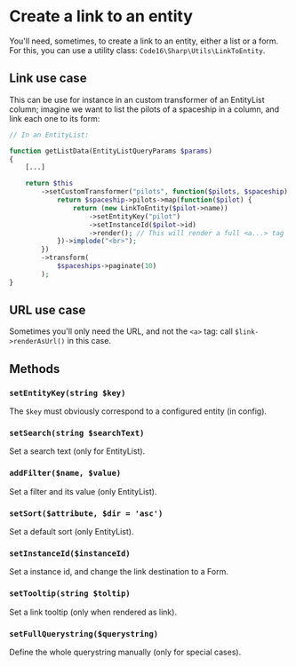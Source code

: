 # Create a link to an entity

You'll need, sometimes, to create a link to an entity, either a list or a form. For this, you can use a utility class: `Code16\Sharp\Utils\LinkToEntity`.

## Link use case

This can be use for instance in an custom transformer of an EntityList column; imagine we want to list the pilots of a spaceship in a column, and link each one to its form: 

```php
// In an EntityList:

function getListData(EntityListQueryParams $params)
{
    [...]

    return $this
        ->setCustomTransformer("pilots", function($pilots, $spaceship) {
            return $spaceship->pilots->map(function($pilot) {
                return (new LinkToEntity($pilot->name))
                    ->setEntityKey("pilot")
                    ->setInstanceId($pilot->id)
                    ->render(); // This will render a full <a...> tag
            })->implode("<br>");
        })
        ->transform(
            $spaceships->paginate(10)
        );
}
```
                        
## URL use case

Sometimes you'll only need the URL, and not the `<a>` tag: call `$link->renderAsUrl()` in this case.

## Methods

### `setEntityKey(string $key)`

The `$key` must obviously correspond to a configured entity (in config).

### `setSearch(string $searchText)`

Set a search text (only for EntityList).

### `addFilter($name, $value)`

Set a filter and its value (only EntityList).

### `setSort($attribute, $dir = 'asc')`

Set a default sort (only EntityList).

### `setInstanceId($instanceId)`

Set a instance id, and change the link destination to a Form.

### `setTooltip(string $toltip)`

Set a link tooltip (only when rendered as link).

### `setFullQuerystring($querystring)`

Define the whole querystring manually (only for special cases). 